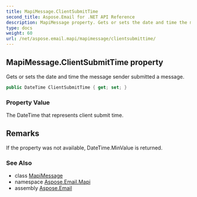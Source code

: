 ```yaml
---
title: MapiMessage.ClientSubmitTime
second_title: Aspose.Email for .NET API Reference
description: MapiMessage property. Gets or sets the date and time the message sender submitted a message
type: docs
weight: 60
url: /net/aspose.email.mapi/mapimessage/clientsubmittime/
---
```

## MapiMessage.ClientSubmitTime property

Gets or sets the date and time the message sender submitted a message.

```csharp
public DateTime ClientSubmitTime { get; set; }
```

### Property Value

The DateTime that represents client submit time.

## Remarks

If the property was not available, DateTime.MinValue is returned.

### See Also

* class [MapiMessage](../)
* namespace [Aspose.Email.Mapi](../../mapimessage/)
* assembly [Aspose.Email](../../../)



